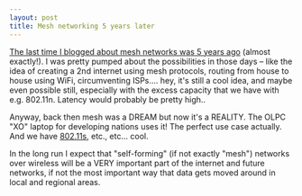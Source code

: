 ```yaml
---
layout: post
title: Mesh networking 5 years later
---
```



<a href="/weblog/2003/11/14/mesh_networks_newslog/">The last time I blogged about mesh networks was 5 years ago</a> (almost exactly!). I was pretty pumped about the possibilities in those days – like the idea of creating a 2nd internet using mesh protocols, routing from house to house using WiFi, circumventing ISPs.... hey, it's still a cool idea, and maybe even possible still, especially with the excess capacity that we have with e.g. 802.11n. Latency would probably be pretty high..

Anyway, back then mesh was a DREAM but now it's a REALITY. The OLPC "XO" laptop for developing nations uses it! The perfect use case actually. And we have <a href="http://en.wikipedia.org/wiki/802.11s">802.11s</a>, etc., etc... cool.

In the long run I expect that "self-forming" (if not exactly "mesh") networks over wireless will be a VERY important part of the internet and future networks, if not the most important way that data gets moved around in local and regional areas.
